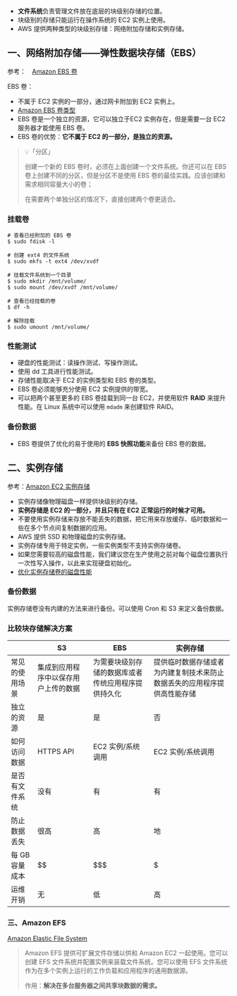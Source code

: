 * **文件系统**负责管理文件放在底层的块级别存储的位置。
* 块级别的存储只能运行在操作系统的 EC2 实例上使用。
* AWS 提供两种类型的块级别存储：网络附加存储和实例存储。

## 一、网络附加存储——弹性数据块存储（EBS）

参考：　[Amazon EBS 卷](https://docs.aws.amazon.com/zh_cn/AWSEC2/latest/UserGuide/EBSVolumes.html?icmpid=docs_ec2_console)

EBS 卷：

* 不属于 EC2 实例的一部分，通过网卡附加到 EC2 实例上。
* [Amazon EBS 卷类型](https://docs.aws.amazon.com/zh_cn/AWSEC2/latest/UserGuide/EBSVolumeTypes.html)
* EBS 卷是一个独立的资源，它可以独立于EC2 实例存在，但是需要一台 EC2 服务器才能使用 EBS 卷。
* EBS 卷的优势：**它不属于 EC2 的一部分，是独立的资源。**


> 💡「分区」
>
> 创建一个新的 EBS 卷时，必须在上面创建一个文件系统。你还可以在 EBS 卷上创建不同的分区，但是分区不是使用 EBS 卷的最佳实践。应该创建和需求相同容量大小的卷；
>
> 在需要两个单独分区的情况下，直接创建两个卷更适合。

### 挂载卷

```shell
# 查看已经附加的 EBS 卷
$ sudo fdisk -l 

# 创建 ext4 的文件系统
$ sudo mkfs -t ext4 /dev/xvdf

# 挂载文件系统到一个目录
$ sudo mkdir /mnt/volume/
$ sudo mount /dev/xvdf /mnt/volume/

# 查看已经挂载的卷
$ df -h

# 解除挂载
$ sudo umount /mnt/volume/
```

### 性能测试

* 硬盘的性能测试：读操作测试、写操作测试。
* 使用 dd 工具进行性能测试。
* 存储性能取决于 EC2 的实例类型和 EBS 卷的类型。
* EBS 卷必须能够充分使用 EC2 实例提供的带宽。
* 可以把两个甚至更多的 EBS 卷挂载到同一台 EC2，并使用软件 **RAID** 来提升性能。在 Linux 系统中可以使用 `mdadm` 来创建软件 RAID。



### 备份数据

* EBS 卷提供了优化的易于使用的 **EBS 快照功能**来备份 EBS 卷的数据。



## 二、实例存储

参考：[Amazon EC2 实例存储](https://docs.aws.amazon.com/zh_cn/AWSEC2/latest/UserGuide/InstanceStorage.html)

* 实例存储像物理磁盘一样提供块级别的存储。
* **实例存储是 EC2 的一部分，并且只有在 EC2 正常运行的时候才可用。**
* 不要使用实例存储来存放不能丢失的数据，把它用来存放缓存、临时数据和一些在多个节点间复制数据的应用。
* AWS 提供 SSD 和物理磁盘的实例存储。
* 实例存储专用于特定实例，一些实例类型不支持实例存储卷。
* 如果您需要较高的磁盘性能，我们建议您在生产使用之前对每个磁盘位置执行一次性写入操作，以此来实现硬盘初始化。
* [优化实例存储卷的磁盘性能](https://docs.aws.amazon.com/zh_cn/AWSEC2/latest/UserGuide/disk-performance.html)



### 备份数据

实例存储卷没有内建的方法来进行备份。可以使用 Cron 和 S3 来定义备份数据。



### 比较块存储解决方案



|                | S3                                   | EBS                                                | 实例存储                                                     |
| -------------- | ------------------------------------ | -------------------------------------------------- | ------------------------------------------------------------ |
| 常见的使用场景 | 集成到应用程序中以保存用户上传的数据 | 为需要块级别存储的数据库或者传统应用程序提供持久化 | 提供临时数据存储或者为内建复制技术来防止数据丢失的应用程序提供高性能存储 |
| 独立的资源     | 是                                   | 是                                                 | 否                                                           |
| 如何访问数据   | HTTPS API                            | EC2 实例/系统调用                                  | EC2 实例/系统调用                                            |
| 是否有文件系统 | 没有                                 | 有                                                 | 有                                                           |
| 防止数据丢失   | 很高                                 | 高                                                 | 地                                                           |
| 每 GB 容量成本 | $$                                   | $$$                                                | $                                                            |
| 运维开销       | 无                                   | 低                                                 | 高                                                           |



### 三、Amazon EFS

[Amazon Elastic File System](https://docs.aws.amazon.com/zh_cn/AWSEC2/latest/UserGuide/AmazonEFS.html)

> Amazon EFS 提供可扩展文件存储以供和 Amazon EC2 一起使用。您可以创建 EFS 文件系统并配置实例来装载文件系统。您可以使用 EFS 文件系统作为在多个实例上运行的工作负载和应用程序的通用数据源。
>
> 作用：**解决在多台服务器之间共享块数据的需求。**




